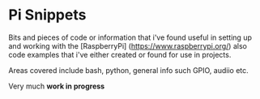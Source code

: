 # Pi Snippets #

Bits and pieces of code or information that i've found useful in setting up and working with the [RaspberryPi] (https://www.raspberrypi.org/) also code examples that i've either created or found for use in projects.

Areas covered include bash, python, general info such GPIO, audiio etc.

Very much **work in progress**

